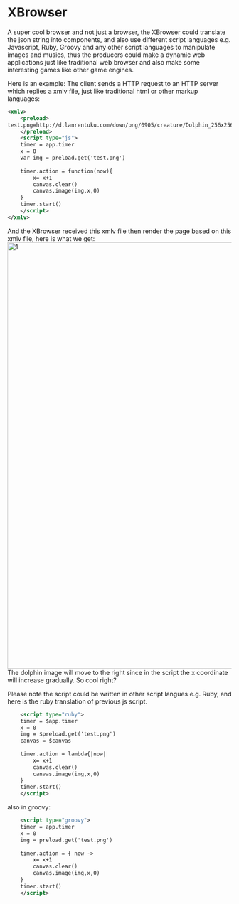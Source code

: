 # XBrowser

A super cool browser and not just a browser, the XBrowser could translate the json string into components, and also use different script languages e.g. Javascript, Ruby, Groovy and any other script languages to manipulate images and musics, thus the producers could make a dynamic web applications just like traditional web browser and also make some interesting games like other game engines.

Here is an example:
The client sends a HTTP request to an HTTP server which replies a xmlv file, just like traditional html or other markup languages:
```xml
<xmlv>
	<preload>
test.png=http://d.lanrentuku.com/down/png/0905/creature/Dolphin_256x256.png;
	</preload>
    <script type="js">
	timer = app.timer
	x = 0
	var img = preload.get('test.png')
    
	timer.action = function(now){
		x= x+1
		canvas.clear()
		canvas.image(img,x,0)
	}
	timer.start()
    </script>
</xmlv>
```
And the XBrowser received this xmlv file then render the page based on this xmlv file, here is what we get:
<img width="960" alt="1" src="https://user-images.githubusercontent.com/5525436/31162685-7ebdc1da-a8a4-11e7-9eac-8890e3146a4d.png">
The dolphin image will move to the right since in the script the x coordinate will increase gradually.
So cool right?

Please note the script could be written in other script langues e.g. Ruby, and here is the ruby translation of previous js script.
```xml
    <script type="ruby">
	timer = $app.timer
	x = 0
	img = $preload.get('test.png')
	canvas = $canvas
    
	timer.action = lambda{|now|
		x= x+1
		canvas.clear()
		canvas.image(img,x,0)
	}
	timer.start()
    </script>
```
also in groovy:
```xml
    <script type="groovy">
	timer = app.timer
	x = 0
	img = preload.get('test.png')
    
	timer.action = { now ->
		x= x+1
		canvas.clear()
		canvas.image(img,x,0)
	}
	timer.start()
    </script>
```
